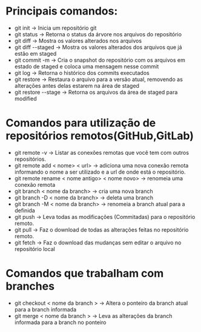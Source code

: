 # Principais comandos:
* git init -> Inicia um repositório git
* git status -> Retorna o status da árvore nos arquivos do repositório
* git diff -> Mostra os valores alterados nos arquivos
* git diff --staged -> Mostra os valores alterados dos arquivos que já estão em staged
* git commit -m -> Cria o snapshot do repositório com os arquivos em estado de staged e coloca uma mensagem nesse commit
* git log -> Retorna o histórico dos commits executados
* git restore -> Restaura o arquivo para a versão atual, removendo as alterações antes delas estarem na área de staged
* git restore --stage -> Retorna os arquivos da área de staged para modified

# Comandos para utilização de repositórios remotos(GitHub,GitLab)
* git remote -v -> Listar as conexões remotas que você tem com outros repositórios.
* git remote add < nome> < url> -> adiciona uma nova conexão remota informando o nome a ser utilizado e a url de onde está o repositório.
* git remote rename < nome antigo> < nome novo> -> renomeia uma conexão remota
* git branch < nome da branch> -> cria uma nova branch
* git branch -D < nome da branch> -> deleta uma branch
* git branch -M < nome da branch> -> renomeia a branch atual para a definida
* git push -> Leva todas as modificações (Commitadas) para o repositório remoto.
* git pull -> Faz o download de todas as alterações feitas no repositório remoto.
* git fetch -> Faz o download das mudanças sem editar o arquivo no repositório local

# Comandos que trabalham com branches
* git checkout < nome da branch > -> Altera o ponteiro da branch atual para a branch informada
* git merge < nome da branch > -> Leva as alterações da branch informada para a branch no ponteiro
